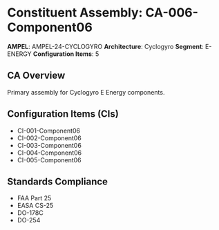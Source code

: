 # Constituent Assembly: CA-006-Component06

**AMPEL**: AMPEL-24-CYCLOGYRO
**Architecture**: Cyclogyro
**Segment**: E-ENERGY
**Configuration Items**: 5

## CA Overview
Primary assembly for Cyclogyro E Energy components.

## Configuration Items (CIs)
- CI-001-Component06
- CI-002-Component06
- CI-003-Component06
- CI-004-Component06
- CI-005-Component06

## Standards Compliance
- FAA Part 25
- EASA CS-25
- DO-178C
- DO-254
